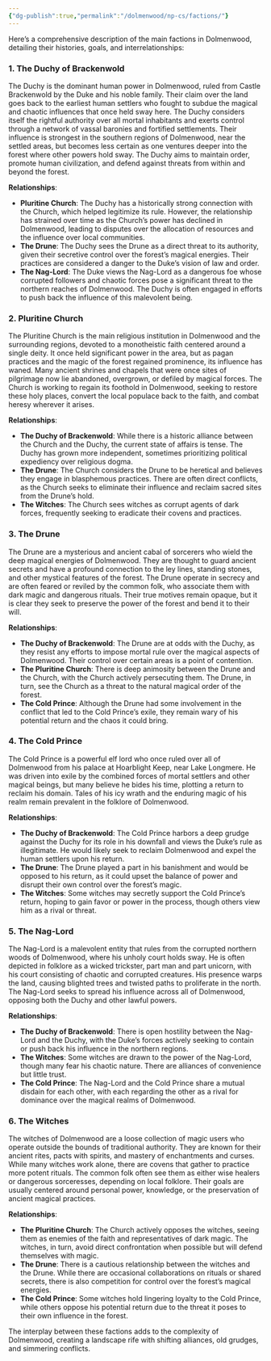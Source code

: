 ```yaml
---
{"dg-publish":true,"permalink":"/dolmenwood/np-cs/factions/"}
---
```



Here’s a comprehensive description of the main factions in Dolmenwood, detailing their histories, goals, and interrelationships:

### 1. The Duchy of Brackenwold  
The Duchy is the dominant human power in Dolmenwood, ruled from Castle Brackenwold by the Duke and his noble family. Their claim over the land goes back to the earliest human settlers who fought to subdue the magical and chaotic influences that once held sway here. The Duchy considers itself the rightful authority over all mortal inhabitants and exerts control through a network of vassal baronies and fortified settlements. Their influence is strongest in the southern regions of Dolmenwood, near the settled areas, but becomes less certain as one ventures deeper into the forest where other powers hold sway. The Duchy aims to maintain order, promote human civilization, and defend against threats from within and beyond the forest.  

**Relationships**:  
- **Pluritine Church**: The Duchy has a historically strong connection with the Church, which helped legitimize its rule. However, the relationship has strained over time as the Church’s power has declined in Dolmenwood, leading to disputes over the allocation of resources and the influence over local communities.  
- **The Drune**: The Duchy sees the Drune as a direct threat to its authority, given their secretive control over the forest’s magical energies. Their practices are considered a danger to the Duke’s vision of law and order.  
- **The Nag-Lord**: The Duke views the Nag-Lord as a dangerous foe whose corrupted followers and chaotic forces pose a significant threat to the northern reaches of Dolmenwood. The Duchy is often engaged in efforts to push back the influence of this malevolent being.  

### 2. Pluritine Church  
The Pluritine Church is the main religious institution in Dolmenwood and the surrounding regions, devoted to a monotheistic faith centered around a single deity. It once held significant power in the area, but as pagan practices and the magic of the forest regained prominence, its influence has waned. Many ancient shrines and chapels that were once sites of pilgrimage now lie abandoned, overgrown, or defiled by magical forces. The Church is working to regain its foothold in Dolmenwood, seeking to restore these holy places, convert the local populace back to the faith, and combat heresy wherever it arises.  

**Relationships**:  
- **The Duchy of Brackenwold**: While there is a historic alliance between the Church and the Duchy, the current state of affairs is tense. The Duchy has grown more independent, sometimes prioritizing political expediency over religious dogma.  
- **The Drune**: The Church considers the Drune to be heretical and believes they engage in blasphemous practices. There are often direct conflicts, as the Church seeks to eliminate their influence and reclaim sacred sites from the Drune’s hold.  
- **The Witches**: The Church sees witches as corrupt agents of dark forces, frequently seeking to eradicate their covens and practices.  

### 3. The Drune  
The Drune are a mysterious and ancient cabal of sorcerers who wield the deep magical energies of Dolmenwood. They are thought to guard ancient secrets and have a profound connection to the ley lines, standing stones, and other mystical features of the forest. The Drune operate in secrecy and are often feared or reviled by the common folk, who associate them with dark magic and dangerous rituals. Their true motives remain opaque, but it is clear they seek to preserve the power of the forest and bend it to their will.  

**Relationships**:  
- **The Duchy of Brackenwold**: The Drune are at odds with the Duchy, as they resist any efforts to impose mortal rule over the magical aspects of Dolmenwood. Their control over certain areas is a point of contention.  
- **The Pluritine Church**: There is deep animosity between the Drune and the Church, with the Church actively persecuting them. The Drune, in turn, see the Church as a threat to the natural magical order of the forest.  
- **The Cold Prince**: Although the Drune had some involvement in the conflict that led to the Cold Prince’s exile, they remain wary of his potential return and the chaos it could bring.  

### 4. The Cold Prince  
The Cold Prince is a powerful elf lord who once ruled over all of Dolmenwood from his palace at Hoarblight Keep, near Lake Longmere. He was driven into exile by the combined forces of mortal settlers and other magical beings, but many believe he bides his time, plotting a return to reclaim his domain. Tales of his icy wrath and the enduring magic of his realm remain prevalent in the folklore of Dolmenwood.  

**Relationships**:  
- **The Duchy of Brackenwold**: The Cold Prince harbors a deep grudge against the Duchy for its role in his downfall and views the Duke’s rule as illegitimate. He would likely seek to reclaim Dolmenwood and expel the human settlers upon his return.  
- **The Drune**: The Drune played a part in his banishment and would be opposed to his return, as it could upset the balance of power and disrupt their own control over the forest’s magic.  
- **The Witches**: Some witches may secretly support the Cold Prince’s return, hoping to gain favor or power in the process, though others view him as a rival or threat.  

### 5. The Nag-Lord  
The Nag-Lord is a malevolent entity that rules from the corrupted northern woods of Dolmenwood, where his unholy court holds sway. He is often depicted in folklore as a wicked trickster, part man and part unicorn, with his court consisting of chaotic and corrupted creatures. His presence warps the land, causing blighted trees and twisted paths to proliferate in the north. The Nag-Lord seeks to spread his influence across all of Dolmenwood, opposing both the Duchy and other lawful powers.  

**Relationships**:  
- **The Duchy of Brackenwold**: There is open hostility between the Nag-Lord and the Duchy, with the Duke’s forces actively seeking to contain or push back his influence in the northern regions.  
- **The Witches**: Some witches are drawn to the power of the Nag-Lord, though many fear his chaotic nature. There are alliances of convenience but little trust.  
- **The Cold Prince**: The Nag-Lord and the Cold Prince share a mutual disdain for each other, with each regarding the other as a rival for dominance over the magical realms of Dolmenwood.  

### 6. The Witches  
The witches of Dolmenwood are a loose collection of magic users who operate outside the bounds of traditional authority. They are known for their ancient rites, pacts with spirits, and mastery of enchantments and curses. While many witches work alone, there are covens that gather to practice more potent rituals. The common folk often see them as either wise healers or dangerous sorceresses, depending on local folklore. Their goals are usually centered around personal power, knowledge, or the preservation of ancient magical practices.  

**Relationships**:  
- **The Pluritine Church**: The Church actively opposes the witches, seeing them as enemies of the faith and representatives of dark magic. The witches, in turn, avoid direct confrontation when possible but will defend themselves with magic.  
- **The Drune**: There is a cautious relationship between the witches and the Drune. While there are occasional collaborations on rituals or shared secrets, there is also competition for control over the forest’s magical energies.  
- **The Cold Prince**: Some witches hold lingering loyalty to the Cold Prince, while others oppose his potential return due to the threat it poses to their own influence in the forest.  

The interplay between these factions adds to the complexity of Dolmenwood, creating a landscape rife with shifting alliances, old grudges, and simmering conflicts.
